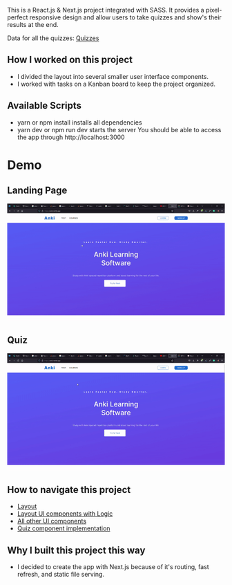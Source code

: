This is a React.js & Next.js project integrated with SASS. It provides a pixel-perfect responsive design and allow users to take quizzes and show's their results at the end.

Data for all the quizzes: [Quizzes](../../tree/main/src/components/question)
## How I worked on this project
* I divided the layout into several smaller user interface components.
* I worked with tasks on a Kanban board to keep the project organized.

## Available Scripts
* yarn or npm install installs all dependencies
* yarn dev or npm run dev starts the server You should be able to access the app through http://localhost:3000

# Demo 

## Landing Page
![The View of the Landing Page](ankii-1.gif)

## Quiz
![Quiz walkthrough](ankii-2.gif)



## How to navigate this project
* [Layout](../../tree/main/src/layouts)
* [Layout UI components with Logic](../../tree/main/src/components/UI)
* [All other UI components](../../tree/main/src/components/UI)
* [Quiz component implementation ](../../tree/main/src/components/Quiz)


## Why I built this project this way 
* I decided to create the app with Next.js because of it's routing, fast refresh, and static file serving.


